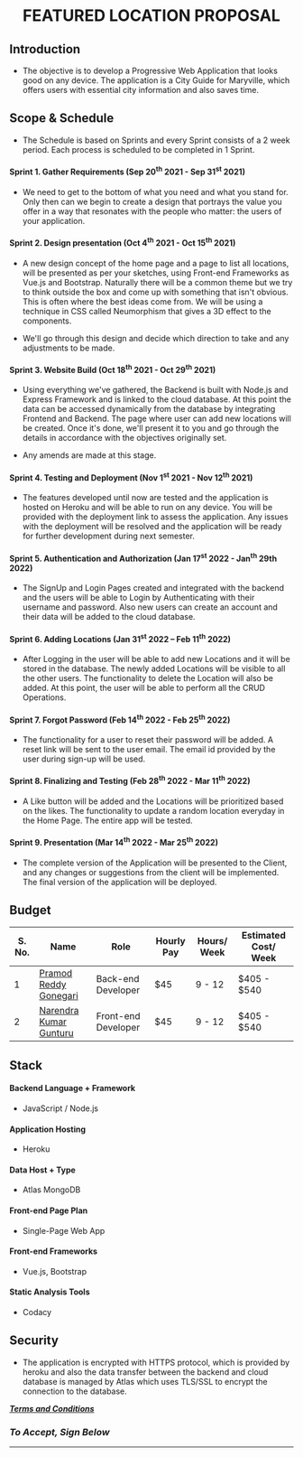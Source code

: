  <h1> <p align="center">FEATURED LOCATION PROPOSAL </p></h1> 

## Introduction

* The objective is to develop a Progressive Web Application that looks good on any device. The application is a City Guide for Maryville, which offers users with essential city information and also saves time.

## Scope & Schedule

* The Schedule is based on Sprints and every Sprint consists of a 2 week period. Each process is scheduled to be completed in 1 Sprint.

#### Sprint 1. Gather Requirements (Sep 20<sup>th</sup> 2021 - Sep 31<sup>st</sup> 2021)

* We need to get to the bottom of what you need and what you stand for. Only then can we begin to create a design that portrays the value you offer in a way that resonates with the people who matter: the users of your application.

#### Sprint 2. Design presentation (Oct 4<sup>th</sup> 2021 - Oct 15<sup>th</sup> 2021)

* A new design concept of the home page and a page to list all locations, will be presented as per your sketches, using Front-end Frameworks as Vue.js and Bootstrap. Naturally there will be a common theme but we try to think outside the box and come up with something that isn't obvious. This is often where the best ideas come from. We will be using a technique in CSS called Neumorphism that gives a 3D effect to the components.

* We'll go through this design and decide which direction to take and any adjustments to be made.

#### Sprint 3. Website Build (Oct 18<sup>th</sup> 2021 - Oct 29<sup>th</sup> 2021)

* Using everything we've gathered, the Backend is built with Node.js and Express Framework and is linked to the cloud database. At this point the data can be accessed dynamically from the database by integrating Frontend and Backend. The page where user can add new locations will be created. Once it's done, we'll present it to you and go through the details in accordance with the objectives originally set.

* Any amends are made at this stage.

#### Sprint 4. Testing and Deployment (Nov 1<sup>st</sup> 2021 - Nov 12<sup>th</sup> 2021)

* The features developed until now are tested and the application is hosted on Heroku and will be able to run on any device. You will be provided with the deployment link to assess the application. Any issues with the deployment will be resolved and the application will be ready for further development during next semester.

#### Sprint 5. Authentication and Authorization (Jan 17<sup>st</sup> 2022 - Jan<sup>th</sup> 29th 2022)

* The SignUp and Login Pages created and integrated with the backend and the users will be able to Login by Authenticating with their username and password. Also new users can create an account and their data will be added to the cloud database.

#### Sprint 6. Adding Locations (Jan 31<sup>st</sup> 2022 – Feb 11<sup>th</sup> 2022)
* After Logging in the user will be able to add new Locations and it will be stored in the database. The newly added Locations will be visible to all the other users. The functionality to delete the Location will also be added. At this point, the user will be able to perform all the CRUD Operations.

#### Sprint 7. Forgot Password (Feb 14<sup>th</sup> 2022 - Feb 25<sup>th</sup> 2022)
*	The functionality for a user to reset their password will be added. A reset link will be sent to the user email. The email id provided by the user during sign-up will be used.

#### Sprint 8. Finalizing and Testing (Feb 28<sup>th</sup> 2022 - Mar 11<sup>th</sup> 2022)
* A Like button will be added and the Locations will be prioritized based on the likes. The functionality to update a random location everyday in the Home Page. The entire app will be tested.

#### Sprint 9. Presentation (Mar 14<sup>th</sup> 2022 - Mar 25<sup>th</sup> 2022)
*	The complete version of the Application will be presented to the Client, and any changes or suggestions from the client will be implemented. The final version of the application will be deployed.



## Budget

| S. No. | Name                                                            | Role              | Hourly Pay                | Hours/ Week | Estimated Cost/ Week |
|------|--------------------------------------------------------------------|--------------------|------------------------| ------------- | ---------- |
| 1    | [Pramod Reddy Gonegari](https://github.com/pramod096)           | Back-end Developer  | $45 |   9 - 12 |  $405 - $540 |
| 2    | [Narendra Kumar Gunturu](https://github.com/Narendra-kumar-Gunturu)                   | Front-end Developer | $45 | 9 - 12 | $405 - $540 |


## Stack

#### Backend Language + Framework
* JavaScript / Node.js
#### Application Hosting
* Heroku
#### Data Host + Type
* Atlas MongoDB
#### Front-end Page Plan
* Single-Page Web App
#### Front-end Frameworks
*  Vue.js, Bootstrap
#### Static Analysis Tools
*  Codacy

## Security
* The application is encrypted with HTTPS protocol, which is provided by heroku and also the data transfer between the backend and cloud database is managed by Atlas which uses TLS/SSL to encrypt the connection to the database.

[***Terms and Conditions***](TermsAndConditions.md)


### ***To Accept, Sign Below***

   -------------------------
    
    
    
